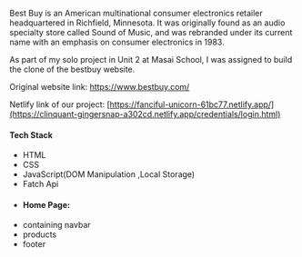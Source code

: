 Best Buy is an American multinational consumer electronics retailer headquartered in Richfield, Minnesota. It was originally found as an audio specialty store called Sound of Music, and was rebranded under its current name with an emphasis on consumer electronics in 1983.

As part of my solo  project in Unit 2 at Masai School, I was assigned to build the clone of the bestbuy website.

Original website link: https://www.bestbuy.com/

Netlify link of our project: [https://fanciful-unicorn-61bc77.netlify.app/](https://clinquant-gingersnap-a302cd.netlify.app/credentials/login.html)


#### Tech Stack
- HTML
- CSS
- JavaScript(DOM Manipulation ,Local Storage)
-  Fatch Api
-  <h4>Home Page:</h4>
- containing navbar
- products
- footer


